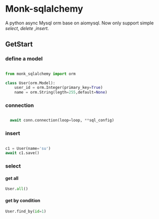 # Monk-sqlalchemy

A python async Mysql orm base on aiomysql. Now only support simple *select*,
*delete* ,*insert*.

## GetStart

### define a model

```python

from monk_sqlalchemy import orm

class User(orm.Model):
    user_id = orm.Integer(primary_key=True)
    name = orm.String(legth=255,default=None)

```

### connection

```python

  await conn.connection(loop=loop, **sql_config)

```

### insert 

```python

c1 = User(name='su')
await c1.save()

```

### select

#### get all

```python
User.all()
```

#### get by condition

```python
User.find_by(id=1)
```